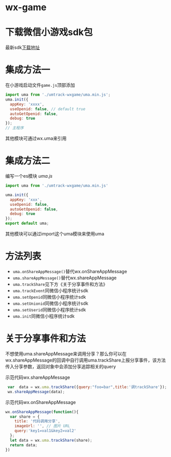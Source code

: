 # wx-game



# 下载微信小游戏sdk包
最新sdk[下载地址](.https://g.alicdn.com/jssdk/mini/2.3.2/4b6656d/umtrack-wx-game.zip)

# 集成方法一
在小游戏启动文件`game.js`顶部添加

```js
import uma from './umtrack-wxgame/uma.min.js';
uma.init({
  appKey: 'xxxx',
  useOpenid: false, // default true
  autoGetOpenid: false,
  debug: true
});
// 主程序 

```
其他模块可通过wx.uma来引用
# 集成方法二
编写一个es模块
*uma.js*
```js
import uma from './umtrack-wxgame/uma.min.js'

uma.init({
  appKey: 'xxx',
  useOpenid: false,
  autoGetOpenid: false,
  debug: true
});
export default uma;
```
其他模块可以通过import这个uma模块来使用uma

# 方法列表
-  `uma.onShareAppMessage()`替代wx.onShareAppMessage
-  `uma.shareAppMessage()`替代wx.shareAppMessage
-  `uma.trackShare`见下方《关于分享事件和方法》
-  `uma.trackEvent`同微信小程序统计sdk
-  `uma.setOpenid`同微信小程序统计sdk
-  `uma.setUnionid`同微信小程序统计sdk
-  `uma.setUserid`同微信小程序统计sdk
-  `uma.init`同微信小程序统计sdk

# 关于分享事件和方法
不想使用uma.shareAppMessage来调用分享？那么你可以在wx.shareAppMessage的回调中自行调用uma.trackShare上报分享事件，该方法传入分享参数，返回对象中会添加分享追踪相关的query

示范代码wx.shareAppMessage
```js
 var  data = wx.uma.trackShare({query:"foo=bar",title:'调trackShare'});
 wx.shareAppMessage(data);
```
示范代码wx.onShareAppMessage
```js
wx.onShareAppMessage(function(){
  var share = {
    title: '代码调用分享',
    imageUrl: '', // 图片 URL
    query:'key1=val1&key2=val2'
  };
  let data = wx.uma.trackShare(share);
  return data;
})
```
